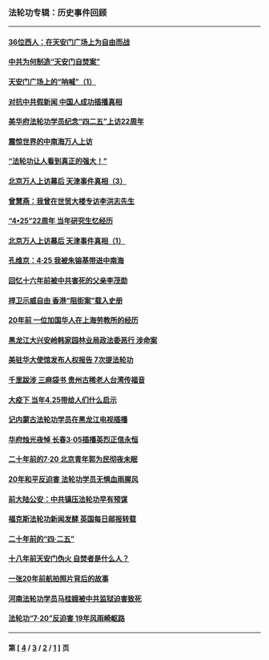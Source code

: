 ### 法轮功专辑：历史事件回顾
---
#### [36位西人：在天安门广场上为自由而战](../../pages/nf5793/n13390029.md?09120430) 
#### [中共为何制造“天安门自焚案”](../../pages/nf5793/n13183270.md?09120430) 
#### [天安门广场上的“呐喊”（1）](../../pages/nf5793/n13105277.md?09120430) 
#### [对抗中共假新闻 中国人成功插播真相](../../pages/nf5793/n12910618.md?09120430) 
#### [美华府法轮功学员纪念“四二五”上访22周年](../../pages/nf5793/n12904445.md?09120430) 
#### [震惊世界的中南海万人上访](../../pages/nf5793/n12903976.md?09120430) 
#### [“法轮功让人看到真正的强大！”](../../pages/nf5793/n12903195.md?09120430) 
#### [北京万人上访幕后 天津事件真相（3）](../../pages/nf5793/n12902807.md?09120430) 
#### [曾慧燕：我曾在世贸大楼专访李洪志先生](../../pages/nf5793/n12898729.md?09120430) 
#### [“4•25”22周年 当年研究生忆经历](../../pages/nf5793/n12894152.md?09120430) 
#### [北京万人上访幕后 天津事件真相（1）](../../pages/nf5793/n12885174.md?09120430) 
#### [孔维京：4·25 我被朱镕基带进中南海](../../pages/nf5793/n12864987.md?09120430) 
#### [回忆十六年前被中共害死的父亲李茂勋](../../pages/nf5793/n12880270.md?09120430) 
#### [捍卫示威自由 香港“阻街案”载入史册](../../pages/nf5793/n12811245.md?09120430) 
#### [20年前 一位加国华人在上海劳教所的经历](../../pages/nf5793/n12707932.md?09120430) 
#### [黑龙江大兴安岭韩家园林业局政法委恶行 涉命案](../../pages/nf5793/n12622815.md?09120430) 
#### [美驻华大使馆发布人权报告 7次提法轮功](../../pages/nf5793/n12520541.md?09120430) 
#### [千里跋涉 三麻袋书 贵州古稀老人台湾传福音](../../pages/nf5793/n12198750.md?09120430) 
#### [大疫下 当年4.25带给人们什么启示](../../pages/nf5793/n12058565.md?09120430) 
#### [记内蒙古法轮功学员在黑龙江电视插播](../../pages/nf5793/n11699194.md?09120430) 
#### [华府烛光夜悼 长春3·05插播英烈正信永恒](../../pages/nf5793/n11397432.md?09120430) 
#### [二十年前的7·20 北京青年郭为民彻夜未眠](../../pages/nf5793/n11354195.md?09120430) 
#### [20年和平反迫害 法轮功学员无惧血雨腥风](../../pages/nf5793/n11348279.md?09120430) 
#### [前大陆公安：中共镇压法轮功早有预谋](../../pages/nf5793/n11352168.md?09120430) 
#### [福克斯法轮功新闻发酵  英国每日邮报转载](../../pages/nf5793/n11285952.md?09120430) 
#### [二十年前的“四·二五”](../../pages/nf5793/n11207639.md?09120430) 
#### [十八年前天安门伪火 自焚者是什么人？](../../pages/nf5793/n10996556.md?09120430) 
#### [一张20年前航拍照片背后的故事](../../pages/nf5793/n10693797.md?09120430) 
#### [河南法轮功学员马桂娥被中共监狱迫害致死](../../pages/nf5793/n10684974.md?09120430) 
#### [法轮功“7‧20”反迫害 19年风雨崎岖路](../../pages/nf5793/n10570834.md?09120430) 

---
#### 第 [ [4](./4.md?09120430) / [3](./3.md?09120430) / [2](./2.md?09120430) / [1](./1.md?09120430) ] 页
